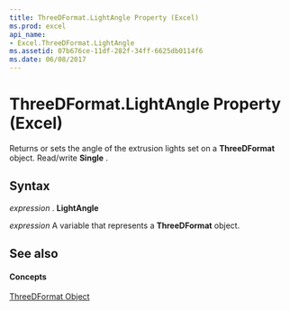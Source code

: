 ```yaml
---
title: ThreeDFormat.LightAngle Property (Excel)
ms.prod: excel
api_name:
- Excel.ThreeDFormat.LightAngle
ms.assetid: 07b676ce-11df-282f-34ff-6625db0114f6
ms.date: 06/08/2017
---
```



# ThreeDFormat.LightAngle Property (Excel)

Returns or sets the angle of the extrusion lights set on a **ThreeDFormat** object. Read/write **Single** .


## Syntax

 _expression_ . **LightAngle**

 _expression_ A variable that represents a **ThreeDFormat** object.


## See also


#### Concepts


[ThreeDFormat Object](threedformat-object-excel.md)

